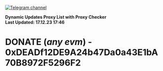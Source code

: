 [![Telegram channel](https://img.shields.io/endpoint?url=https://runkit.io/damiankrawczyk/telegram-badge/branches/master?url=https://t.me/n4z4v0d)](https://t.me/n4z4v0d) 

**Dynamic Updates Proxy List with Proxy Checker**  
**Last Updated: 17.12.23 17:46**

# DONATE (_any evm_) - 0xDEADf12DE9A24b47Da0a43E1bA70B8972F5296F2
